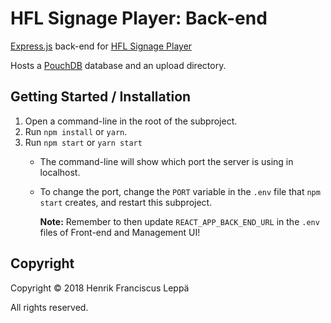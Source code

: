 HFL Signage Player: Back-end
============================

[Express.js] back-end for [HFL Signage Player]

Hosts a [PouchDB] database and an upload directory.


Getting Started / Installation
------------------------------

1. Open a command-line in the root of the subproject.
2. Run `npm install` or `yarn`.
3. Run `npm start` or `yarn start`
   - The command-line will show which port the server is using in localhost.
   - To change the port, change the `PORT` variable in the `.env` file that
     `npm start` creates, and restart this subproject.

     **Note:** Remember to then update `REACT_APP_BACK_END_URL` in the `.env`
     files of Front-end and Management UI!


Copyright
---------

Copyright © 2018 Henrik Franciscus Leppä

All rights reserved.


[Express.js]: https://github.com/expressjs/express
[PouchDB]: https://github.com/pouchdb/pouchdb
[HFL Signage Player]: https://github.com/henrik-leppa/hfl-signage-player

